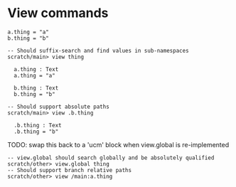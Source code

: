 # View commands

``` unison
a.thing = "a"
b.thing = "b"
```

``` ucm
-- Should suffix-search and find values in sub-namespaces
scratch/main> view thing

  a.thing : Text
  a.thing = "a"
  
  b.thing : Text
  b.thing = "b"

-- Should support absolute paths
scratch/main> view .b.thing

  .b.thing : Text
  .b.thing = "b"

```
TODO: swap this back to a 'ucm' block when view.global is re-implemented

    -- view.global should search globally and be absolutely qualified
    scratch/other> view.global thing
    -- Should support branch relative paths
    scratch/other> view /main:a.thing

